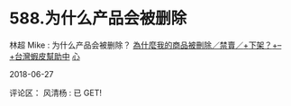 # 588.为什么产品会被删除

林超 Mike : 为什么产品会被删除？ [為什麼我的商品被刪除／禁賣／](https://help.shopee.tw/hc/zh-tw/articles/360001535768-%25E7%2582%25BA%25E4%25BB%2580%25E9%25BA%25BC%25E6%2588%2591%25E7%259A%2584%25E5%2595%2586%25E5%2593%2581%25E8%25A2%25AB%25E5%2588%25AA%25E9%2599%25A4-%25E7%25A6%2581%25E8%25B3%25A3-%25E4%25B8%258B%25E6%259E%25B6-?categoryId=115001209308&sectionId=115002193648)[+](https://help.shopee.tw/hc/zh-tw/articles/360001535768-%25E7%2582%25BA%25E4%25BB%2580%25E9%25BA%25BC%25E6%2588%2591%25E7%259A%2584%25E5%2595%2586%25E5%2593%2581%25E8%25A2%25AB%25E5%2588%25AA%25E9%2599%25A4-%25E7%25A6%2581%25E8%25B3%25A3-%25E4%25B8%258B%25E6%259E%25B6-?categoryId=115001209308&sectionId=115002193648)[下架？](https://help.shopee.tw/hc/zh-tw/articles/360001535768-%25E7%2582%25BA%25E4%25BB%2580%25E9%25BA%25BC%25E6%2588%2591%25E7%259A%2584%25E5%2595%2586%25E5%2593%2581%25E8%25A2%25AB%25E5%2588%25AA%25E9%2599%25A4-%25E7%25A6%2581%25E8%25B3%25A3-%25E4%25B8%258B%25E6%259E%25B6-?categoryId=115001209308&sectionId=115002193648)[+–+](https://help.shopee.tw/hc/zh-tw/articles/360001535768-%25E7%2582%25BA%25E4%25BB%2580%25E9%25BA%25BC%25E6%2588%2591%25E7%259A%2584%25E5%2595%2586%25E5%2593%2581%25E8%25A2%25AB%25E5%2588%25AA%25E9%2599%25A4-%25E7%25A6%2581%25E8%25B3%25A3-%25E4%25B8%258B%25E6%259E%25B6-?categoryId=115001209308&sectionId=115002193648)[台灣蝦皮幫助中](https://help.shopee.tw/hc/zh-tw/articles/360001535768-%25E7%2582%25BA%25E4%25BB%2580%25E9%25BA%25BC%25E6%2588%2591%25E7%259A%2584%25E5%2595%2586%25E5%2593%2581%25E8%25A2%25AB%25E5%2588%25AA%25E9%2599%25A4-%25E7%25A6%2581%25E8%25B3%25A3-%25E4%25B8%258B%25E6%259E%25B6-?categoryId=115001209308&sectionId=115002193648) [](https://help.shopee.tw/hc/zh-tw/articles/360001535768-%25E7%2582%25BA%25E4%25BB%2580%25E9%25BA%25BC%25E6%2588%2591%25E7%259A%2584%25E5%2595%2586%25E5%2593%2581%25E8%25A2%25AB%25E5%2588%25AA%25E9%2599%25A4-%25E7%25A6%2581%25E8%25B3%25A3-%25E4%25B8%258B%25E6%259E%25B6-?categoryId=115001209308&sectionId=115002193648) [心](https://help.shopee.tw/hc/zh-tw/articles/360001535768-%25E7%2582%25BA%25E4%25BB%2580%25E9%25BA%25BC%25E6%2588%2591%25E7%259A%2584%25E5%2595%2586%25E5%2593%2581%25E8%25A2%25AB%25E5%2588%25AA%25E9%2599%25A4-%25E7%25A6%2581%25E8%25B3%25A3-%25E4%25B8%258B%25E6%259E%25B6-?categoryId=115001209308&sectionId=115002193648)

2018-06-27

评论区： 风清杨 : 已 GET!